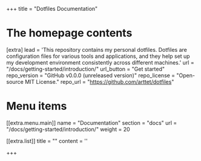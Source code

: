 +++
title = "Dotfiles Documentation"


# The homepage contents
[extra]
lead = 'This repository contains my personal dotfiles. Dotfiles are configuration files for various tools and applications, and they help set up my development environment consistently across different machines.'
url = "/docs/getting-started/introduction/"
url_button = "Get started"
repo_version = "GitHub v0.0.0 (unreleased version)"
repo_license = "Open-source MIT License."
repo_url = "https://github.com/arttet/dotfiles"


# Menu items
[[extra.menu.main]]
name = "Documentation"
section = "docs"
url = "/docs/getting-started/introduction/"
weight = 20


[[extra.list]]
title = ""
content = ''

+++
